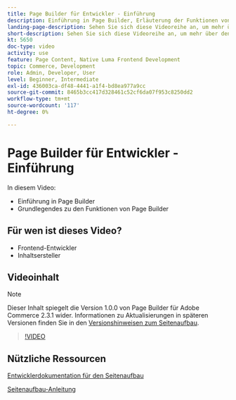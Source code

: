 ```yaml
---
title: Page Builder für Entwickler - Einführung
description: Einführung in Page Builder, Erläuterung der Funktionen von Page Builder
landing-page-description: Sehen Sie sich diese Videoreihe an, um mehr über den Seitenaufbau zu erfahren und zu erfahren, wie Sie ihn erweitern können, um optimale [!DNL Commerce] Storefront-Erlebnisse zu erstellen.
short-description: Sehen Sie sich diese Videoreihe an, um mehr über den Seitenaufbau zu erfahren und zu erfahren, wie Sie ihn erweitern können, um optimale [!DNL Commerce] Storefront-Erlebnisse zu erstellen.
kt: 5650
doc-type: video
activity: use
feature: Page Content, Native Luma Frontend Development
topic: Commerce, Development
role: Admin, Developer, User
level: Beginner, Intermediate
exl-id: 436003ca-df48-4441-a1f4-bd8ea977a9cc
source-git-commit: 8465b3cc417d328461c52cf6da07f953c8250dd2
workflow-type: tm+mt
source-wordcount: '117'
ht-degree: 0%

---
```


# Page Builder für Entwickler - Einführung

In diesem Video:

- Einführung in Page Builder
- Grundlegendes zu den Funktionen von Page Builder

## Für wen ist dieses Video?

- Frontend-Entwickler
- Inhaltsersteller

## Videoinhalt

>[!NOTE]
>
>Dieser Inhalt spiegelt die Version 1.0.0 von Page Builder für Adobe Commerce 2.3.1 wider. Informationen zu Aktualisierungen in späteren Versionen finden Sie in den [Versionshinweisen zum Seitenaufbau](https://experienceleague.adobe.com/docs/commerce-admin/page-builder/release-notes.html).

>[!VIDEO](https://video.tv.adobe.com/v/35709?quality=12&learn=on)

## Nützliche Ressourcen

[Entwicklerdokumentation für den Seitenaufbau](https://developer.adobe.com/commerce/frontend-core/page-builder/)

[Seitenaufbau-Anleitung](https://experienceleague.adobe.com/docs/commerce-admin/page-builder/introduction.html)
